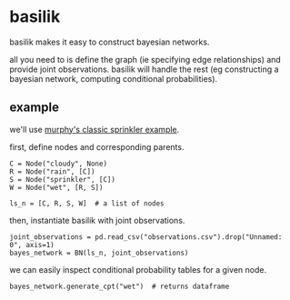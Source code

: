 # basilik
basilik makes it easy to construct bayesian networks. 

all you need to is define the graph (ie specifying edge relationships) and provide joint observations. basilik will handle the rest (eg constructing a bayesian network, computing conditional probabilities).

## example
we'll use [murphy's classic sprinkler example](https://www.cs.ubc.ca/~murphyk/Bayes/bayes_tutorial.pdf).

first, define nodes and corresponding parents.
```
C = Node("cloudy", None)
R = Node("rain", [C])
S = Node("sprinkler", [C])
W = Node("wet", [R, S])

ls_n = [C, R, S, W]  # a list of nodes
```

then, instantiate basilik with joint observations.
```
joint_observations = pd.read_csv("observations.csv").drop("Unnamed: 0", axis=1)
bayes_network = BN(ls_n, joint_observations)
```

we can easily inspect conditional probability tables for a given node.
```
bayes_network.generate_cpt("wet")  # returns dataframe
```